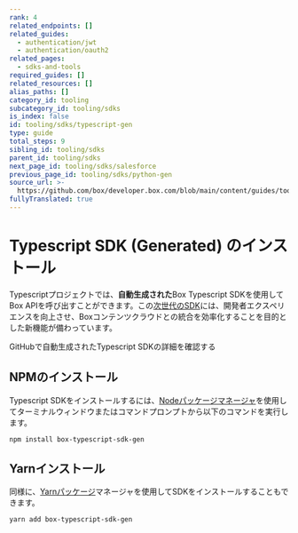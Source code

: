 ```yaml
---
rank: 4
related_endpoints: []
related_guides:
  - authentication/jwt
  - authentication/oauth2
related_pages:
  - sdks-and-tools
required_guides: []
related_resources: []
alias_paths: []
category_id: tooling
subcategory_id: tooling/sdks
is_index: false
id: tooling/sdks/typescript-gen
type: guide
total_steps: 9
sibling_id: tooling/sdks
parent_id: tooling/sdks
next_page_id: tooling/sdks/salesforce
previous_page_id: tooling/sdks/python-gen
source_url: >-
  https://github.com/box/developer.box.com/blob/main/content/guides/tooling/sdks/typescript-gen.md
fullyTranslated: true
---
```

# Typescript SDK (Generated) のインストール

Typescriptプロジェクトでは、**自動生成された**Box Typescript SDKを使用してBox APIを呼び出すことができます。この[次世代のSDK][next-gen]には、開発者エクスペリエンスを向上させ、Boxコンテンツクラウドとの統合を効率化することを目的とした新機能が備わっています。

<CTA to="https://github.com/box/box-typescript-sdk-gen">

GitHubで自動生成されたTypescript SDKの詳細を確認する

</CTA>

## NPMのインストール

Typescript SDKをインストールするには、[Nodeパッケージマネージャ][npm]を使用してターミナルウィンドウまたはコマンドプロンプトから以下のコマンドを実行します。

```shell
npm install box-typescript-sdk-gen

```

## Yarnインストール

同様に、[Yarnパッケージ][yarn]マネージャを使用してSDKをインストールすることもできます。

```shell
yarn add box-typescript-sdk-gen

```

[npm]: https://www.npmjs.com/

[yarn]: https://yarnpkg.com/

[next-gen]: g://tooling/sdks#next-generation-sdks
